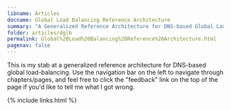 ```yaml
---
libname: Articles
docname: Global Load Balancing Reference Architecture
summary: "A Generalized Reference Architecture for DNS-based Global Load Balancing"
folder: articles/dglb
permalink: Global%20Load%20Balancing%20Reference%20Architecture.html
pagenav: false
---
```


This is my stab at a generalized reference architecture for DNS-based global load-balancing.  Use the navigation bar on the left to navigate through chapters/pages, and feel free to click the "feedback" link on the top of the page if you'd like to tell me what I got wrong.

{% include links.html %}